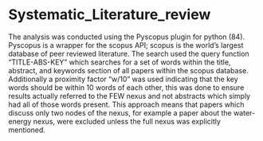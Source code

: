 # Systematic_Literature_review
The analysis was conducted using the Pyscopus plugin for python (84). Pyscopus is a wrapper for the scopus API; scopus is the world’s largest database of peer reviewed literature. The search used the query function “TITLE-ABS-KEY” which searches for a set of words within the title, abstract, and keywords section of all papers within the scopus database. Additionally a proximity factor “w/10” was used indicating that the key words should be within 10 words of each other, this was done to ensure results actually referred to the FEW nexus and not abstracts which simply had all of those words present. This approach means that papers which discuss only two nodes of the nexus, for example a paper about the water-energy nexus, were excluded unless the full nexus was explicitly mentioned. 
